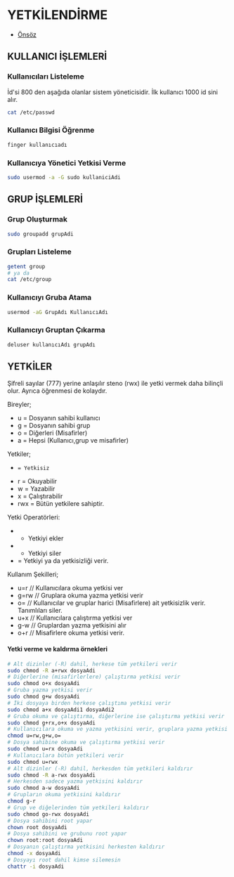 # YETKİLENDİRME

- [Önsöz](https://github.com/yeniceri1453/Linux)

## KULLANICI İŞLEMLERİ
### Kullanıcıları Listeleme

İd'si 800 den aşağıda olanlar sistem yöneticisidir. İlk kullanıcı 1000 id sini alır.

```bash
cat /etc/passwd
```

### Kullanıcı Bilgisi Öğrenme

```bash
finger kullanıcıadı
```

### Kullanıcıya Yönetici Yetkisi Verme

```bash
sudo usermod -a -G sudo kullaniciAdi
```

## GRUP İŞLEMLERİ
### Grup Oluşturmak

```bash
sudo groupadd grupAdi
```

### Grupları Listeleme

```bash
getent group
# ya da
cat /etc/group
```

### Kullanıcıyı Gruba Atama

```bash
usermod -aG GrupAdı KullanıcıAdı
```

### Kullanıcıyı Gruptan Çıkarma

```bash
deluser kullanıcıAdı grupAdı
```

## YETKİLER

Şifreli sayılar (777) yerine anlaşılır steno (rwx) ile yetki vermek daha bilinçli olur. Ayrıca öğrenmesi de kolaydır.

Bireyler;
- u = Dosyanın sahibi kullanıcı
- g = Dosyanın sahibi grup
- o = Diğerleri (Misafirler)
- a = Hepsi (Kullanıcı,grup ve misafirler)

Yetkiler;
- 	  = Yetkisiz
- r   = Okuyabilir
- w   = Yazabilir
- x   = Çalıştırabilir
- rwx = Bütün yetkilere sahiptir.

Yetki Operatörleri:
- + Yetkiyi ekler
- - Yetkiyi siler
- = Yetkiyi ya da yetkisizliği verir.

Kullanım Şekilleri;
- u=r    // Kullanıcılara okuma yetkisi ver
- g=rw   // Gruplara okuma yazma yetkisi verir
- o=     // Kullanıcılar ve gruplar harici (Misafirlere) ait yetkisizlik verir. Tanımlıları siler.
- u+x    // Kullanıcılara çalıştırma yetkisi ver
- g-w    // Gruplardan yazma yetkisini alır
- o+r    // Misafirlere okuma yetkisi verir.

#### Yetki verme ve kaldırma örnekleri

```bash
# Alt dizinler (-R) dahil, herkese tüm yetkileri verir
sudo chmod -R a+rwx dosyaAdi
# Diğerlerine (misafirlerlere) çalıştırma yetkisi verir
sudo chmod o+x dosyaAdi
# Gruba yazma yetkisi verir
sudo chmod g+w dosyaAdi
# İki dosyaya birden herkese çalıştıma yetkisi verir
sudo chmod a+x dosyaAdi1 dosyaAdi2
# Gruba okuma ve çalıştırma, diğerlerine ise çalıştırma yetkisi verir
sudo chmod g+rx,o+x dosyaAdi
# Kullanıcılara okuma ve yazma yetkisini verir, gruplara yazma yetkisi verir ve misafirlerin yetkilerini siler
chmod u=rw,g+w,o= 
# Dosya sahibine okuma ve çalıştırma yetkisi verir
sudo chmod u=rx dosyaAdi
# Kullanıcılara bütün yetkileri verir
sudo chmod u=rwx
# Alt dizinler (-R) dahil, herkesden tüm yetkileri kaldırır
sudo chmod -R a-rwx dosyaAdi
# Herkesden sadece yazma yetkisini kaldırır
sudo chmod a-w dosyaAdi
# Grupların okuma yetkisini kaldırır
chmod g-r
# Grup ve diğelerinden tüm yetkileri kaldırır
sudo chmod go-rwx dosyaAdi
# Dosya sahibini root yapar
chown root dosyaAdi
# Dosya sahibini ve grubunu root yapar
chown root:root dosyaAdi
# Dosyanın çalıştırma yetkisini herkesten kaldırır
chmod -x dosyaAdi
# Dosyayı root dahil kimse silemesin
chattr -i dosyaAdi 
```

